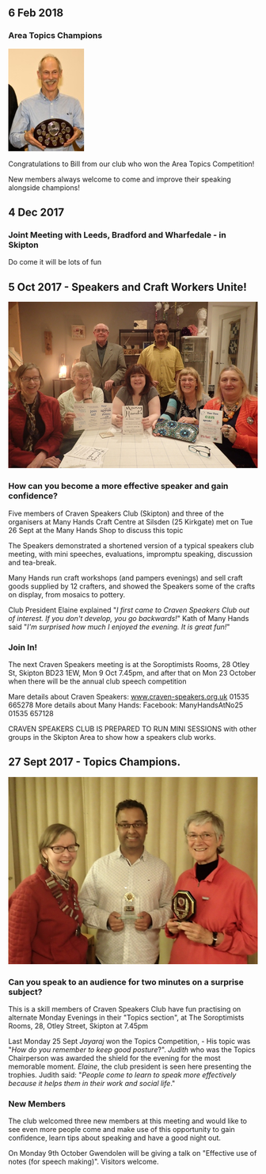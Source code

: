 ## 6 Feb 2018
### Area Topics Champions

<img src="/assets/images/BillAreaTopics2018.jpg">

Congratulations to Bill from our club who won the Area Topics Competition!

New members always welcome to come and improve their speaking alongside champions! 

## 4 Dec 2017
### Joint Meeting with Leeds, Bradford and Wharfedale - in Skipton

Do come it will be lots of fun


## 5 Oct 2017 - Speakers and Craft Workers Unite!

<img src="/assets/images/craven-speakers-many-hands.jpg">

### How can you become a more effective speaker and gain confidence?

Five members of Craven Speakers Club (Skipton) and three of the organisers at Many Hands Craft Centre at Silsden (25 Kirkgate) met on Tue 26 Sept at the Many Hands Shop to discuss this topic

The Speakers demonstrated a shortened version of a typical speakers club meeting, with mini speeches, evaluations, impromptu speaking, discussion and tea-break.

Many Hands run craft workshops (and pampers evenings) and sell craft goods supplied by 12 crafters, and showed the Speakers some of the crafts on display, from mosaics to pottery.

Club President Elaine explained "_I first came to Craven Speakers Club out of interest. If you don't develop, you go backwards!_"
Kath of Many Hands said "_I'm surprised how much I enjoyed the evening. It is great fun!_"

### Join In!

The next Craven Speakers meeting is at the Soroptimists Rooms, 28 Otley St, Skipton BD23 1EW, Mon 9 Oct 7.45pm, and after that on Mon 23 October when there will be the annual club speech competition

Mare details about Craven Speakers: www.craven-speakers.org.uk 01535 665278
More details about Many Hands: Facebook: ManyHandsAtNo25  01535 657128

CRAVEN SPEAKERS CLUB IS PREPARED TO RUN MINI SESSIONS with other groups in the Skipton Area to show how a speakers club works.

## 27 Sept 2017 - Topics Champions.

<img src="/assets/images/craven-speakers-25-sept-2017.jpg">

### Can you speak to an audience for two minutes on a surprise subject?

This is a skill members of Craven Speakers Club have fun practising on alternate Monday Evenings in their "Topics section", at The Soroptimists Rooms, 28, Otley Street, Skipton at 7.45pm

Last Monday 25 Sept _Jayaraj_ won the Topics Competition, - His topic was "_How do you remember to keep good posture_?". _Judith_ who was the Topics Chairperson was awarded the shield for the evening for the most memorable moment. _Elaine_, the club president is seen here presenting the trophies. Judith said: "_People come to learn to speak more effectively because it helps them in their work and social life_."

### New Members

The club welcomed three new members at this meeting and would like to see even more people come and make use of this opportunity to gain confidence, learn tips about speaking and have a good night out.

On Monday 9th October Gwendolen will be giving a talk on "Effective use of notes (for speech making)". Visitors welcome.
